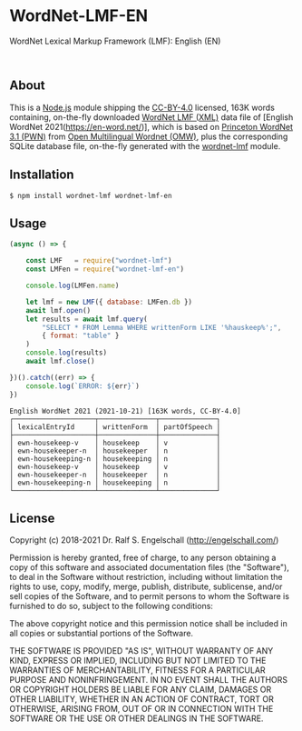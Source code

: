 
WordNet-LMF-EN
==============

WordNet Lexical Markup Framework (LMF): English (EN)

<p/>
<img src="https://nodei.co/npm/wordnet-lmf-en.png?downloads=true&stars=true" alt=""/>

<p/>
<img src="https://david-dm.org/rse/wordnet-lmf-en.png" alt=""/>

About
-----

This is a [Node.js](https://nodejs.org/) module shipping the
[CC-BY-4.0](https://spdx.org/licenses/CC-BY-4.0.html) licensed,
163K words containing, on-the-fly downloaded [WordNet LMF (XML)](https://github.com/globalwordnet/schemas)
data file of [English WordNet 2021(https://en-word.net/)], which is based on
[Princeton WordNet 3.1 (PWN)](https://wordnet.princeton.edu/)
from [Open Multilingual Wordnet (OMW)](http://compling.hss.ntu.edu.sg/omw/),
plus the corresponding SQLite database file, on-the-fly generated with the
[wordnet-lmf](https://npmjs.com/wordnet-lmf) module.

Installation
------------

```shell
$ npm install wordnet-lmf wordnet-lmf-en
```

Usage
-----

```js
(async () => {

    const LMF   = require("wordnet-lmf")
    const LMFen = require("wordnet-lmf-en")

    console.log(LMFen.name)

    let lmf = new LMF({ database: LMFen.db })
    await lmf.open()
    let results = await lmf.query(
        "SELECT * FROM Lemma WHERE writtenForm LIKE '%hauskeep%';",
        { format: "table" }
    )
    console.log(results)
    await lmf.close()

})().catch((err) => {
    console.log(`ERROR: ${err}`)
})
```

```
English WordNet 2021 (2021-10-21) [163K words, CC-BY-4.0]
┌────────────────────┬──────────────┬──────────────┐
│ lexicalEntryId     │ writtenForm  │ partOfSpeech │
├────────────────────┼──────────────┼──────────────┤
│ ewn-housekeep-v    │ housekeep    │ v            │
│ ewn-housekeeper-n  │ housekeeper  │ n            │
│ ewn-housekeeping-n │ housekeeping │ n            │
│ ewn-housekeep-v    │ housekeep    │ v            │
│ ewn-housekeeper-n  │ housekeeper  │ n            │
│ ewn-housekeeping-n │ housekeeping │ n            │
└────────────────────┴──────────────┴──────────────┘
```

License
-------

Copyright (c) 2018-2021 Dr. Ralf S. Engelschall (http://engelschall.com/)

Permission is hereby granted, free of charge, to any person obtaining
a copy of this software and associated documentation files (the
"Software"), to deal in the Software without restriction, including
without limitation the rights to use, copy, modify, merge, publish,
distribute, sublicense, and/or sell copies of the Software, and to
permit persons to whom the Software is furnished to do so, subject to
the following conditions:

The above copyright notice and this permission notice shall be included
in all copies or substantial portions of the Software.

THE SOFTWARE IS PROVIDED "AS IS", WITHOUT WARRANTY OF ANY KIND,
EXPRESS OR IMPLIED, INCLUDING BUT NOT LIMITED TO THE WARRANTIES OF
MERCHANTABILITY, FITNESS FOR A PARTICULAR PURPOSE AND NONINFRINGEMENT.
IN NO EVENT SHALL THE AUTHORS OR COPYRIGHT HOLDERS BE LIABLE FOR ANY
CLAIM, DAMAGES OR OTHER LIABILITY, WHETHER IN AN ACTION OF CONTRACT,
TORT OR OTHERWISE, ARISING FROM, OUT OF OR IN CONNECTION WITH THE
SOFTWARE OR THE USE OR OTHER DEALINGS IN THE SOFTWARE.

